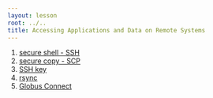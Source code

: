 ```yaml
---
layout: lesson
root: ../..
title: Accessing Applications and Data on Remote Systems
---
```

<div class="toc" markdown="1">

1.  [secure shell - SSH ](01-ssh.html)
1.  [secure copy - SCP ](02-scp.html)
1.  [SSH key](01-ssh.html)
1.  [rsync](01-ssh.html)
1.  [Globus Connect](01-ssh.html)

</div>
